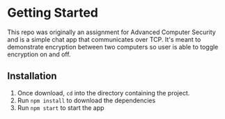 # Getting Started
This repo was originally an assignment for Advanced Computer Security and is a simple chat app that communicates over TCP. It's meant to demonstrate encryption between two computers so user is able to toggle encryption on and off.

## Installation

1. Once download, `cd` into the directory containing the project.
2. Run `npm install` to download the dependencies
3. Run `npm start` to start the app
